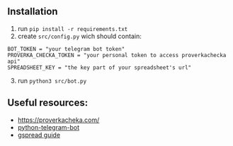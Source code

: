 ## Installation
1. run `pip install -r requirements.txt`
2. create `src/config.py` wich should contain:
```
BOT_TOKEN = "your telegram bot token"
PROVERKA_CHECKA_TOKEN = "your personal token to access proverkachecka api"
SPREADSHEET_KEY = "the key part of your spreadsheet's url"
```
3. run `python3 src/bot.py`

## Useful resources:
- https://proverkacheka.com/
- [python-telegram-bot](https://github.com/python-telegram-bot/python-telegram-bot)
- [gspread guide](https://docs.gspread.org/en/latest/oauth2.html)